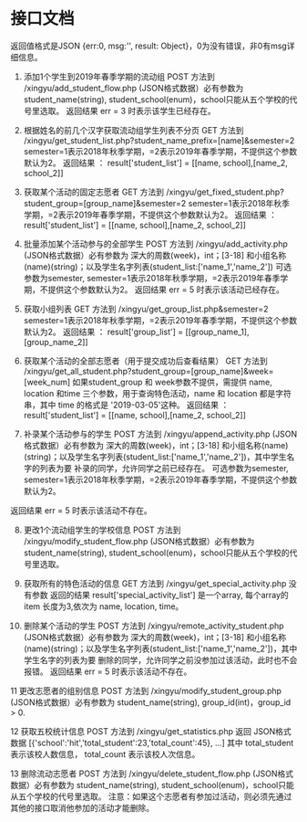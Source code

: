 # 接口文档
返回值格式是JSON {err:0, msg:'', result: Object}，0为没有错误，非0有msg详细信息。

1. 添加1个学生到2019年春季学期的流动组
POST 方法到 /xingyu/add_student_flow.php
(JSON格式数据）必有参数为 student_name(string), student_school(enum)，school只能从五个学校的代号里选取。
返回结果 err = 3 时表示该学生已经存在。

2. 根据姓名的前几个汉字获取流动组学生列表不分页
GET 方法到 /xingyu/get_student_list.php?student_name_prefix=[name]&semester=2
semester=1表示2018年秋季学期，=2表示2019年春季学期，不提供这个参数默认为2。
返回结果 ： result['student_list'] = [[name, school],[name_2, school_2]]

3. 获取某个活动的固定志愿者
GET 方法到 /xingyu/get_fixed_student.php?student_group=[group_name]&semester=2
semester=1表示2018年秋季学期，=2表示2019年春季学期，不提供这个参数默认为2。
返回结果 ： result['student_list'] = [[name, school],[name_2, school_2]]

4. 批量添加某个活动参与的全部学生
POST 方法到 /xingyu/add_activity.php
(JSON格式数据）必有参数为 深大的周数(week)，int；[3-18] 和小组名称(name)(string)；以及学生名字列表(student_list:['name_1','name_2'])
可选参数为semester, semester=1表示2018年秋季学期，=2表示2019年春季学期，不提供这个参数默认为2。
返回结果 err = 5 时表示该活动已经存在。

5. 获取小组列表
GET 方法到 /xingyu/get_group_list.php&semester=2
semester=1表示2018年秋季学期，=2表示2019年春季学期，不提供这个参数默认为2。
返回结果 ： result['group_list'] = [[group_name_1],[group_name_2]]

6. 获取某个活动的全部志愿者（用于提交成功后查看结果）
GET 方法到 /xingyu/get_all_student.php?student_group=[group_name]&week=[week_num]
如果student_group 和 week参数不提供，需提供 name, location 和time 三个参数，用于查询特色活动，name 和 location 都是字符串，其中 time 的格式是 '2019-03-05'这种。
返回结果 ： result['student_list'] = [[name, school],[name_2, school_2]]

7. 补录某个活动参与的学生
POST 方法到 /xingyu/append_activity.php
(JSON格式数据）必有参数为 深大的周数(week)，int；[3-18] 和小组名称(name)(string)；以及学生名字列表(student_list:['name_1','name_2'])，其中学生名字的列表为要
补录的同学，允许同学之前已经存在。
可选参数为semester, semester=1表示2018年秋季学期，=2表示2019年春季学期，不提供这个参数默认为2。

返回结果 err = 5 时表示该活动不存在。


8. 更改1个流动组学生的学校信息
POST 方法到 /xingyu/modify_student_flow.php
(JSON格式数据）必有参数为 student_name(string), student_school(enum)，school只能从五个学校的代号里选取。

9. 获取所有的特色活动的信息
GET 方法到 /xingyu/get_special_activity.php
没有参数
返回的结果 result['special_activity_list'] 是一个array, 每个array的 item 长度为3,依次为 name, location, time。

10. 删除某个活动的学生
POST 方法到 /xingyu/remote_activity_student.php
(JSON格式数据）必有参数为 深大的周数(week)，int；[3-18] 和小组名称(name)(string)；以及学生名字列表(student_list:['name_1','name_2'])，其中学生名字的列表为要
删除的同学，允许同学之前没参加过该活动，此时也不会报错。
返回结果 err = 5 时表示该活动不存在。

11 更改志愿者的组别信息
POST 方法到 /xingyu/modify_student_group.php
(JSON格式数据）必有参数为 student_name(string), group_id(int)，group_id > 0.

12 获取五校统计信息
POST 方法到 /xingyu/get_statistics.php
返回 JSON格式数据 [{'school':'hit','total_student':23,'total_count':45}, ...]
其中 total_student 表示该校人数信息， total_count 表示该校人次信息。

13 删除流动志愿者
POST 方法到 /xingyu/delete_student_flow.php
(JSON格式数据）必有参数为 student_name(string), student_school(enum)，school只能从五个学校的代号里选取。
注意：如果这个志愿者有参加过活动，则必须先通过其他的接口取消他参加的活动才能删除。
